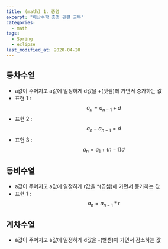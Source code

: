 ```yaml
---
title: (math) 1. 증명
excerpt: "이산수학 증명 관련 공부"
categories:
  - math
tags:
  - Spring
  - eclipse
last_modified_at: 2020-04-20
---
```


## 등차수열
- a값이 주어지고 a값에 일정하게 d값을 +(덧셈)헤 가면서  증가하는 값 
- 표현 1 : $$
a_n = a_{n-1} + d 
$$
- 표현 2 :  $$
a_n - a_{n-1} = d 
$$
- 표현 3 : $$
a_n = a_1 + (n-1)d
$$

## 등비수열
- a값이 주어지고 a값에 일정하게 r값을 *(곱셈)헤 가면서  증가하는 값 
- 표현 1 : $$
a_n = a_{n-1} * r
$$

## 계차수열
- a값이 주어지고 a값에 일정하게 d값을 -(뺼셈)헤 가면서  감소하는 값 
